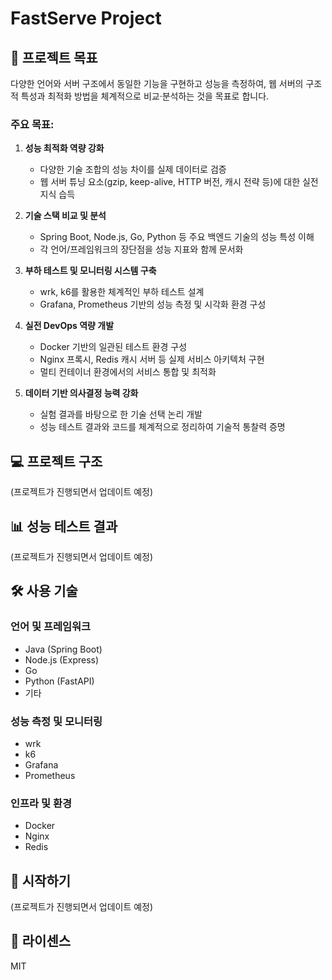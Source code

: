 # FastServe Project

## 🎯 프로젝트 목표

다양한 언어와 서버 구조에서 동일한 기능을 구현하고 성능을 측정하여, 웹 서버의 구조적 특성과 최적화 방법을 체계적으로 비교·분석하는 것을 목표로 합니다.

### 주요 목표:

1. **성능 최적화 역량 강화**
   - 다양한 기술 조합의 성능 차이를 실제 데이터로 검증
   - 웹 서버 튜닝 요소(gzip, keep-alive, HTTP 버전, 캐시 전략 등)에 대한 실전 지식 습득

2. **기술 스택 비교 및 분석**
   - Spring Boot, Node.js, Go, Python 등 주요 백엔드 기술의 성능 특성 이해
   - 각 언어/프레임워크의 장단점을 성능 지표와 함께 문서화

3. **부하 테스트 및 모니터링 시스템 구축**
   - wrk, k6를 활용한 체계적인 부하 테스트 설계
   - Grafana, Prometheus 기반의 성능 측정 및 시각화 환경 구성

4. **실전 DevOps 역량 개발**
   - Docker 기반의 일관된 테스트 환경 구성
   - Nginx 프록시, Redis 캐시 서버 등 실제 서비스 아키텍처 구현
   - 멀티 컨테이너 환경에서의 서비스 통합 및 최적화

5. **데이터 기반 의사결정 능력 강화**
   - 실험 결과를 바탕으로 한 기술 선택 논리 개발
   - 성능 테스트 결과와 코드를 체계적으로 정리하여 기술적 통찰력 증명

## 💻 프로젝트 구조

(프로젝트가 진행되면서 업데이트 예정)

## 📊 성능 테스트 결과

(프로젝트가 진행되면서 업데이트 예정)

## 🛠️ 사용 기술

### 언어 및 프레임워크
- Java (Spring Boot)
- Node.js (Express)
- Go
- Python (FastAPI)
- 기타

### 성능 측정 및 모니터링
- wrk
- k6
- Grafana
- Prometheus

### 인프라 및 환경
- Docker
- Nginx
- Redis

## 🚀 시작하기

(프로젝트가 진행되면서 업데이트 예정)

## 📝 라이센스

MIT
